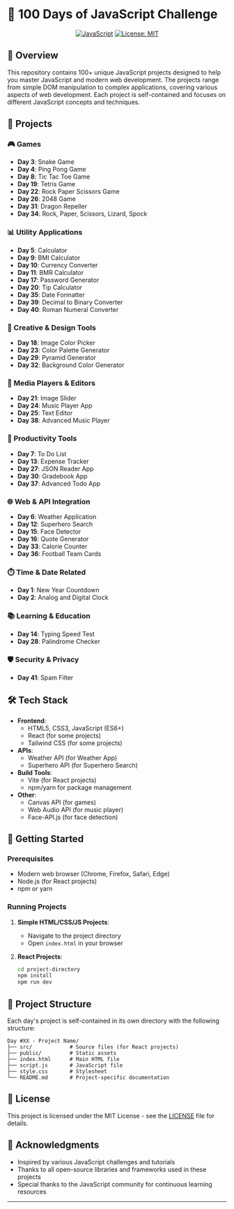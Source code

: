 # 🚀 100 Days of JavaScript Challenge

<div align="center">

[![JavaScript](https://img.shields.io/badge/JavaScript-ES6%2B-yellow)](https://developer.mozilla.org/en-US/docs/Web/JavaScript)
[![License: MIT](https://img.shields.io/badge/License-MIT-blue.svg)](https://opensource.org/licenses/MIT)

</div>

## 🌟 Overview

This repository contains 100+ unique JavaScript projects designed to help you master JavaScript and modern web development. The projects range from simple DOM manipulation to complex applications, covering various aspects of web development. Each project is self-contained and focuses on different JavaScript concepts and techniques.

## 🎨 Projects

### 🎮 Games

- **Day 3**: Snake Game
- **Day 4**: Ping Pong Game
- **Day 8**: Tic Tac Toe Game
- **Day 19**: Tetris Game
- **Day 22**: Rock Paper Scissors Game
- **Day 26**: 2048 Game
- **Day 31**: Dragon Repeller
- **Day 34**: Rock, Paper, Scissors, Lizard, Spock

### 📊 Utility Applications

- **Day 5**: Calculator
- **Day 9**: BMI Calculator
- **Day 10**: Currency Converter
- **Day 11**: BMR Calculator
- **Day 17**: Password Generator
- **Day 20**: Tip Calculator
- **Day 35**: Date Formatter
- **Day 39**: Decimal to Binary Converter
- **Day 40**: Roman Numeral Converter

### 🎨 Creative & Design Tools

- **Day 18**: Image Color Picker
- **Day 23**: Color Palette Generator
- **Day 29**: Pyramid Generator
- **Day 32**: Background Color Generator

### 🎵 Media Players & Editors

- **Day 21**: Image Slider
- **Day 24**: Music Player App
- **Day 25**: Text Editor
- **Day 38**: Advanced Music Player

### 📱 Productivity Tools

- **Day 7**: To Do List
- **Day 13**: Expense Tracker
- **Day 27**: JSON Reader App
- **Day 30**: Gradebook App
- **Day 37**: Advanced Todo App

### 🌐 Web & API Integration

- **Day 6**: Weather Application
- **Day 12**: Superhero Search
- **Day 15**: Face Detector
- **Day 16**: Quote Generator
- **Day 33**: Calorie Counter
- **Day 36**: Football Team Cards

### ⏱️ Time & Date Related

- **Day 1**: New Year Countdown
- **Day 2**: Analog and Digital Clock

### 📚 Learning & Education

- **Day 14**: Typing Speed Test
- **Day 28**: Palindrome Checker

### 🛡️ Security & Privacy

- **Day 41**: Spam Filter

## 🛠️ Tech Stack

- **Frontend**:
  - HTML5, CSS3, JavaScript (ES6+)
  - React (for some projects)
  - Tailwind CSS (for some projects)
- **APIs**:
  - Weather API (for Weather App)
  - Superhero API (for Superhero Search)
- **Build Tools**:
  - Vite (for React projects)
  - npm/yarn for package management
- **Other**:
  - Canvas API (for games)
  - Web Audio API (for music player)
  - Face-API.js (for face detection)

## 🚀 Getting Started

### Prerequisites

- Modern web browser (Chrome, Firefox, Safari, Edge)
- Node.js (for React projects)
- npm or yarn

### Running Projects

1. **Simple HTML/CSS/JS Projects**:

   - Navigate to the project directory
   - Open `index.html` in your browser

2. **React Projects**:
   ```bash
   cd project-directory
   npm install
   npm run dev
   ```

## 📁 Project Structure

Each day's project is self-contained in its own directory with the following structure:

```
Day #XX - Project Name/
├── src/            # Source files (for React projects)
├── public/         # Static assets
├── index.html      # Main HTML file
├── script.js       # JavaScript file
├── style.css       # Stylesheet
└── README.md       # Project-specific documentation
```

## 📄 License

This project is licensed under the MIT License - see the [LICENSE](LICENSE) file for details.

## 🙏 Acknowledgments

- Inspired by various JavaScript challenges and tutorials
- Thanks to all open-source libraries and frameworks used in these projects
- Special thanks to the JavaScript community for continuous learning resources

---
